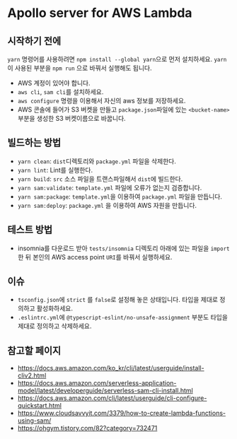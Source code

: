 # Apollo server for AWS Lambda

## 시작하기 전에

`yarn` 명령어를 사용하려면 `npm install --global yarn`으로 먼저 설치하세요.
`yarn`이 사용된 부분을 `npm run` 으로 바꿔서 실행해도 됩니다.

- AWS 계정이 있어야 합니다.
- `aws cli`, `sam cli`를 설치하세요.
- `aws configure` 명령을 이용해서 자신의 aws 정보를 저장하세요.
- AWS 콘솔에 들어가 S3 버켓을 만들고 `package.json`파일에 있는 `<bucket-name>` 부분을 생성한 S3 버켓이름으로 바꿉니다.

## 빌드하는 방법

- `yarn clean`: `dist`디렉토리와 `package.yml` 파일을 삭제한다.
- `yarn lint`: Lint를 실행한다.
- `yarn build`: `src` 소스 파일을 트랜스파일해서 `dist`에 빌드한다.
- `yarn sam:validate`: `template.yml` 파일에 오류가 없는지 검증합니다.
- `yarn sam:package`: `template.yml`을 이용하여 `package.yml` 파일을 만듭니다.
- `yarn sam:deploy`: `package.yml` 을 이용하여 AWS 자원을 만듭니다.

## 테스트 방법

- insomnia를 다운로드 받아 `tests/insomnia` 디렉토리 아래에 있는 파일을 `import` 한 뒤 본인의 AWS access point `URI`를 바꿔서 실행하세요.

## 이슈

- `tsconfig.json`에 `strict` 를 `false`로 설정해 놓은 상태입니다. 타입을 제대로 정의하고 활성화하세요.
- `.eslintrc.yml`에 `@typescript-eslint/no-unsafe-assignment` 부분도 타입을 제대로 정의하고 삭제하세요.

## 참고할 페이지

- https://docs.aws.amazon.com/ko_kr/cli/latest/userguide/install-cliv2.html
- https://docs.aws.amazon.com/serverless-application-model/latest/developerguide/serverless-sam-cli-install.html
- https://docs.aws.amazon.com/cli/latest/userguide/cli-configure-quickstart.html
- https://www.cloudsavvyit.com/3379/how-to-create-lambda-functions-using-sam/
- https://ohgym.tistory.com/82?category=732471
